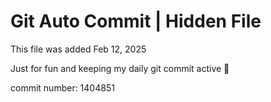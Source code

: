 # Git Auto Commit | Hidden File

This file was added Feb 12, 2025

Just for fun and keeping my daily git commit active 🤪

commit number: 1404851
